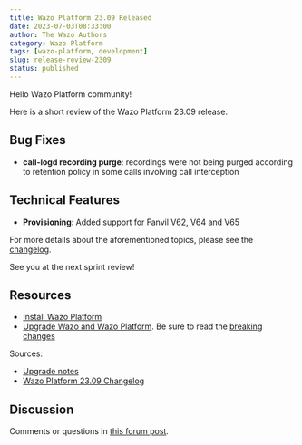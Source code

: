 ```yaml
---
title: Wazo Platform 23.09 Released
date: 2023-07-03T08:33:00
author: The Wazo Authors
category: Wazo Platform
tags: [wazo-platform, development]
slug: release-review-2309
status: published
---
```


Hello Wazo Platform community!

Here is a short review of the Wazo Platform 23.09 release.

## Bug Fixes

- **call-logd recording purge**: recordings were not being purged according to retention policy in some calls involving call interception

## Technical Features

- **Provisioning**: Added support for Fanvil V62, V64 and V65

For more details about the aforementioned topics, please see the [changelog](https://wazo-dev.atlassian.net/issues/?jql=project%3DWAZO%20AND%20fixVersion%3D23.09).

See you at the next sprint review!

## Resources

- [Install Wazo Platform](/use-cases)
- [Upgrade Wazo and Wazo Platform](/uc-doc/upgrade/). Be sure to read the
  [breaking changes](/uc-doc/upgrade/upgrade_notes#23-09)

Sources:

- [Upgrade notes](/uc-doc/upgrade/upgrade_notes#23-09)
- [Wazo Platform 23.09 Changelog](https://wazo-dev.atlassian.net/issues/?jql=project%3DWAZO%20AND%20fixVersion%3D23.09)

## Discussion

Comments or questions in
[this forum post](https://wazo-platform.discourse.group/t/blog-wazo-platform-23-09-released).
